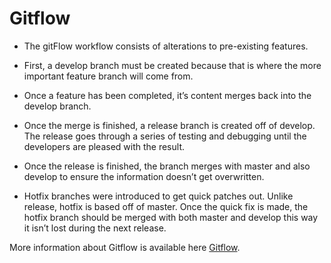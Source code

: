 <h1>Gitflow</h1>	

<ul>
<li><p>The gitFlow workflow consists of alterations to pre-existing features.<p></li>
<li><p>First, a develop branch must be created because that is where the more important feature branch will come from. <p>
</li>
<li><p>Once a feature has been completed, it’s content merges back into the develop branch.<p></li>
<li><p>Once the merge is finished, a release branch is created off of develop. The release goes through a series of testing and debugging until the developers are pleased with the result.<p></li>
<li><p>Once the release is finished, the branch merges with master and also develop to ensure the information doesn’t get overwritten. <p> </li>
<li><p>Hotfix branches were introduced to get quick patches out. Unlike release, hotfix is based off of master. Once the quick fix is made, the hotfix branch should be merged with both master and develop this way it isn’t lost during the next release.<p></li>
  
</ul>



More information about Gitflow is available here [Gitflow](https://datasift.github.io/gitflow/IntroducingGitFlow.html#:~:text=GitFlow%20is%20a%20branching%20model,and%20scaling%20the%20development%20team.).
